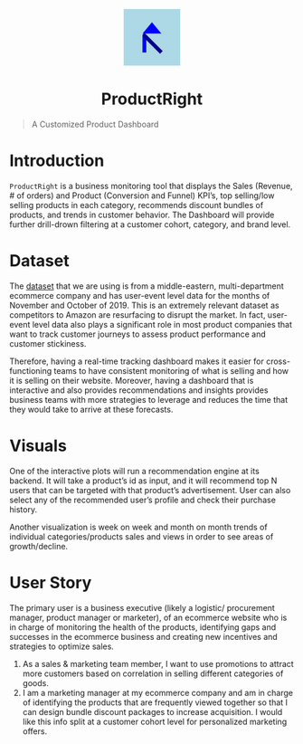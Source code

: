 <p align="center">
<img src="./react-app/src/assets/logo.svg" alt="productRight" width="100">
</p>
<h1 align="center">ProductRight</h1>

> A Customized Product Dashboard

# Introduction
`ProductRight` is a business monitoring tool that displays the Sales (Revenue, # of orders) and
Product (Conversion and Funnel) KPI’s, top selling/low selling products in each category, recommends
discount bundles of products, and trends in customer behavior. The Dashboard will provide further
drill-drown filtering at a customer cohort, category, and brand level.

# Dataset
The [dataset](https://www.kaggle.com/mkechinov/ecommerce-behavior-data-from-multi-category-store) that we are using is from a middle-eastern, multi-department ecommerce company and has
user-event level data for the months of November and October of 2019. This is an extremely relevant
dataset as competitors to Amazon are resurfacing to disrupt the market. In fact, user-event level data
also plays a significant role in most product companies that want to track customer journeys to assess
product performance and customer stickiness.

Therefore, having a real-time tracking dashboard makes
it easier for cross-functioning teams to have consistent monitoring of what is selling and how it is selling
on their website. Moreover, having a dashboard that is interactive and also provides recommendations
and insights provides business teams with more strategies to leverage and reduces the time that they
would take to arrive at these forecasts.

# Visuals
One of the interactive plots will run a recommendation engine at its backend. It will take a product’s id as
input, and it will recommend top N users that can be targeted with that product’s advertisement. User
can also select any of the recommended user’s profile and check their purchase history.

Another visualization is week on week and month on month trends of individual categories/products
sales and views in order to see areas of growth/decline.


# User Story
The primary user is a business executive (likely a logistic/ procurement manager, product manager or
marketer), of an ecommerce website who is in charge of monitoring the health of the products,
identifying gaps and successes in the ecommerce business and creating new incentives and strategies
to optimize sales.
1) As a sales & marketing team member, I want to use promotions to attract more customers based
on correlation in selling different categories of goods.
2) I am a marketing manager at my ecommerce company and am in charge of identifying the
products that are frequently viewed together so that I can design bundle discount packages to
increase acquisition. I would like this info split at a customer cohort level for personalized
marketing offers.